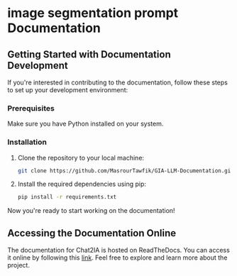 # image segmentation prompt Documentation

## Getting Started with Documentation Development

If you're interested in contributing to the documentation, follow these steps to set up your development environment:

### Prerequisites

Make sure you have Python installed on your system.

### Installation

1. Clone the repository to your local machine:

   ```bash
   git clone https://github.com/MasrourTawfik/GIA-LLM-Documentation.git
   ```

1. Install the required dependencies using pip:

   ```bash
   pip install -r requirements.txt
   ```

Now you're ready to start working on the documentation!

## Accessing the Documentation Online

The documentation for Chat2IA is hosted on ReadTheDocs. You can access it online by following this [link](https://gia-llm.readthedocs.io/en/latest/). Feel free to explore and learn more about the project.
